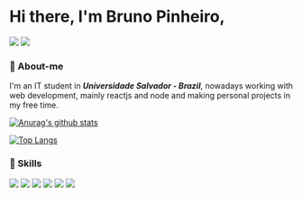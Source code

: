 # Hi there, I'm Bruno Pinheiro,

<a href="mailto:psbrunosouza@gmail.com
"><img src="https://img.shields.io/badge/Gmail-D14836?style=for-the-badge&logo=gmail&logoColor=white"/></a> 
<a href="https://www.linkedin.com/in/psbrunosouza/"><img src="https://img.shields.io/badge/LinkedIn-0077B5?style=for-the-badge&logo=linkedin&logoColor=white"/></a>

### 💬 About-me

<div>
  <!-- <img width="320" align="right" src="./Programmer-cuate.svg"> -->
</div>


I'm an IT student in ***Universidade Salvador - Brazil***, nowadays working with web development, mainly reactjs and node and making personal projects in my free time.

[![Anurag's github stats](https://github-readme-stats.vercel.app/api?username=psbrunosouza&count_private=true&include_all_commits=true&theme=dracula&show_icons=true)](https://github.com/psbrunosouza)

[![Top Langs](https://github-readme-stats.vercel.app/api/top-langs/?username=psbrunosouza&layout=compact&theme=dracula)](https://github.com/psbrunosouza)

### 🔧 Skills

![](https://img.shields.io/badge/tech-reactjs-informational?style=flat&logo=react&logoColor=white&color=DD6387) ![](https://img.shields.io/badge/tech-javascript-informational?style=flat&logo=javascript&logoColor=white&color=DD6387) ![](https://img.shields.io/badge/tech-typescript-informational?style=flat&logo=typescript&logoColor=white&color=DD6387) ![](https://img.shields.io/badge/tech-node-informational?style=flat&logo=nodejs&logoColor=white&color=DD6387) ![](https://img.shields.io/badge/tool-visualCode-informational?style=flat&logo=visualstudiocode&logoColor=white&color=DD6387) ![](https://img.shields.io/badge/tool-docker-informational?style=flat&logo=docker&logoColor=white&color=DD6387)
